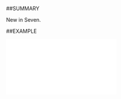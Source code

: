 

##SUMMARY

New in Seven.


##EXAMPLE

![](../../Examples/vbs/ClientScript.OnContactBeforeCopy.vbs.txt)





